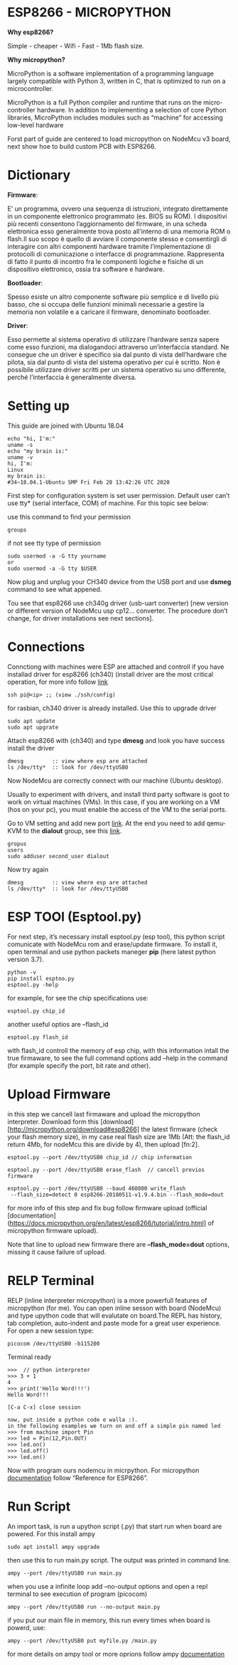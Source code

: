 # ESP8266 - MICROPYTHON

**Why esp8266?**

Simple - cheaper - Wifi - Fast - 1Mb flash size.

**Why micropython?**

MicroPython is a software implementation of a programming language largely compatible with Python 3, written in C, that is optimized to run on a microcontroller.

MicroPython is a full Python compiler and runtime that runs on the micro-controller hardware. In addition to implementing a selection of core Python libraries, MicroPython includes modules such as “machine” for accessing low-level hardware

Forst part of guide are centered to load micropython on NodeMcu v3 board, next show hoe to build custom PCB with ESP8266.

# Dictionary

**Firmware**:

E’ un programma, ovvero una sequenza di istruzioni, integrato direttamente in un componente elettronico programmato (es. BIOS su ROM). I dispositivi più recenti consentono l’aggiornamento del firmware, in una scheda elettronica esso generalmente trova posto all’interno di una memoria ROM o flash.Il suo scopo è quello di avviare il componente stesso e consentirgli di interagire con altri componenti hardware tramite l’implementazione di protocolli di comunicazione o interfacce di programmazione. Rappresenta di fatto il punto di incontro fra le componenti logiche e fisiche di un dispositivo elettronico, ossia tra software e hardware.

**Bootloader**:

Spesso esiste un altro componente software più semplice e di livello più basso, che si occupa delle funzioni minimali necessarie a gestire la memoria non volatile e a caricare il firmware, denominato bootloader.

**Driver**:

Esso permette al sistema operativo di utilizzare l’hardware senza sapere come esso funzioni, ma dialogandoci attraverso un’interfaccia standard. Ne consegue che un driver è specifico sia dal punto di vista dell’hardware che pilota, sia dal punto di vista del sistema operativo per cui è scritto. Non è possibile utilizzare driver scritti per un sistema operativo su uno differente, perché l’interfaccia è generalmente diversa.


# Setting up

This guide are joined with Ubuntu 18.04

```
echo "hi, I'm:"
uname -s
echo "my brain is:"
uname -v
hi, I'm:
Linux
my brain is:
#34~18.04.1-Ubuntu SMP Fri Feb 28 13:42:26 UTC 2020
```

First step for configuration system is set user permission. Default user can’t use tty* (serial interface, COM) of machine. For this topic see below:

use this command to find your permission

```
groups
```

if not see tty type of permission

```
sudo usermod -a -G tty yourname
or
sudo usermod -a -G tty $USER
```
Now plug and unplug your CH340 device from the USB port and use **dsmeg** command to see what appened.

Tou see that esp8266 use ch340g driver (usb-uart converter) [new version or different version of NodeMcu usp cp12… converter. The procedure don’t change, for driver installations see next sections].

# Connections

Connctiong with machines were ESP are attached and controll if you have installad driver for esp8266 (ch340) (install driver are the most critical operation, for more info follow [link](https://learn.sparkfun.com/tutorials/how-to-install-ch340-drivers/all#linux)

```
ssh pi@<ip> ;; (view ./ssh/config)
```

for rasbian, ch340 driver is already installed. Use this to upgrade driver

```
sudo apt update
sudo apt upgrate
```
Attach esp8266 with (ch340) and type **dmesg** and look you have success install the driver

```
dmesg         :: view where esp are attached
ls /dev/tty*  :: look for /dev/ttyUSB0
```

Now NodeMcu are correctly connect with our machine (Ubuntu desktop).

Usually to experiment with drivers, and install third party software is goot to work on virtual machines (VMs). In this case, if you are working on a VM (hos on your pc), you must enable the access of the VM to the serial ports. 

Go to VM setting and add new port [link](https://www.linux-kvm.org/page/USB_Host_Device_Assigned_to_Guest). At the end you need to add qemu-KVM to the **dialout** group, see this [link](https://askubuntu.com/questions/112568/how-do-i-allow-a-non-default-user-to-use-serial-device-ttyusb0). 

```
gropus
users
sudo adduser second_user dialout
```

Now try again 
```
dmesg         :: view where esp are attached
ls /dev/tty*  :: look for /dev/ttyUSB0
```



# ESP TOOl (Esptool.py)

For next step, it’s necessary install esptool.py (esp tool), this python script comunicate with NodeMcu rom and erase/update firmware. To install it, open terminal and use python packets maneger **pip** (here latest python version 3.7).

```
python -v 
pip install esptoo.py
esptool.py -help
```
for example, for see the chip specifications use:

```
esptool.py chip_id
```
another useful optios are –flash_id
```
esptool.py flash_id
```
with flash_id controll the memory of esp chip, with this information intall the true firmaware, to see the full command options add –help in the command (for example specify the port, bit rate and other).


# Upload Firmware

in this step we cancell last firmaware and upload the micropython interpreter. Download form this [download][http://micropython.org/download#esp8266] the latest firmware (check your flash memory size), in my case real flash size are 1Mb (Att: the flash_id return 4Mb, for nodeMcu this are divide by 4), then upload [fn:2].

```
esptool.py --port /dev/ttyUSB0 chip_id // chip information

esptool.py --port /dev/ttyUSB0 erase_flash  // cancell previos firmware

esptool.py --port /dev/ttyUSB0 --baud 460800 write_flash 
 --flash_size=detect 0 esp8266-20180511-v1.9.4.bin --flash_mode=dout 

```
for more info of this step and fix bug follow firmware upload (official [documentation](https://docs.micropython.org/en/latest/esp8266/tutorial/intro.html] of micropython firmware upload).

Note that line to upload new firmware there are **–flash_mode=dout** options, missing it cause failure of upload.


# RELP Terminal

RELP (inline interpreter micropython) is a more powerfull features of micropython (for me). You can open inline sesson with board (NodeMcu) and type upython code that will evalutate on board.The REPL has history, tab completion, auto-indent and paste mode for a great user experience. For open a new session type:

```
picocom /dev/ttyUSB0 -b115200
```

Terminal ready

```
>>>  // python interpreter
>>> 3 + 1 
4
>>> print('Hello Word!!!')
Hello Word!!!

[C-a C-x] close session

now, put inside a python code e walla :). 
in the following examples we turn on and off a simple pin named led
>>> from machine import Pin
>>> led = Pin(12,Pin.OUT)
>>> led.on()
>>> led.off()
>>> led.on()
```
Now with program ours nodemcu in micrpython. For micropython [documentation](http://docs.micropython.org/en/latest/) follow “Reference for ESP8266”.

# Run Script

An import task, is run a upython script (.py) that start run when board are powered. For this install ampy

```
sudo apt install ampy upgrade
```
then use this to run main.py script. The output was printed in command line.

```
ampy --port /dev/ttyUSB0 run main.py
```
when you use a infinite loop add –no-output options and open a repl terminal to see execution of program (picocom)

```
ampy --port /dev/ttyUSB0 run --no-output main.py
```
if you put our main file in memory, this run every times when board is powerd, use:

```
ampy --port /dev/ttyUSB0 put myfile.py /main.py
```
for more details on ampy tool or more oprions follow ampy [documentation](https://www.digikey.com/en/maker/projects/micropython-basics-load-files-run-code/fb1fcedaf11e4547943abfdd8ad825ce)

















